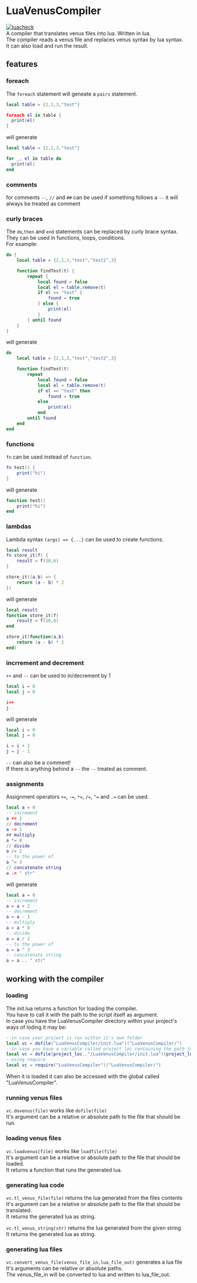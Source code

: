 # LuaVenusCompiler
[![luacheck][luacheck badge]][luacheck workflow]  
A compiler that translates venus files into lua. Written in lua.  
The compiler reads a venus file and replaces venus syntax by lua syntax.  
It can also load and run the result.

## features
### foreach
The `foreach` statement will geneate a `pairs` statement.

```lua
local table = {2,1,3,"test"}

foreach el in table {
  print(el)
}
```
will generate
```lua
local table = {2,1,3,"test"}

for _, el in table do
  print(el)
end
```

### comments
for comments `--`, `//` and `##` can be used
if something follows a `--` it will always be treated as comment

### curly braces
The `do`,`then` and `end` statements can be replaced by curly brace syntax.  
They can be used in functions, loops, conditions.  
For example:
```lua
do {
	local table = {2,1,3,"test","test2",3}

	function findTest(t) {
		repeat {
			local found = false
			local el = table.remove(t)
			if el == "test" {
				found = true
			} else {
				print(el)
			}
		} until found
	}
}
```
will generate
```lua
do
	local table = {2,1,3,"test","test2",3}

	function findTest(t) 
		repeat
			local found = false
			local el = table.remove(t)
			if el == "test" then
				found = true
			else
				print(el)
			end
		until found
	end
end
```

### functions
`fn` can be used instead of `function`.
```lua
fn test() {
	print("hi")
}
```
will generate
```lua
function test()
	print("hi")
end
```

### lambdas
Lambda syntax `(args) => {...}` can be used to create functions.
```lua
local result
fn store_it(f) {
	result = f(10,6)
}

store_it((a,b) => {
	return (a - b) * 2
})
```
will generate
```lua
local result
function store_it(f)
	result = f(10,6)
end

store_it(function(a,b)
	return (a - b) * 2
end)
```

### incrrement and decrement
`++` and `--` can be used to in/decrement by 1
```lua
local i = 0
local j = 0

i++
j--
```
will generate
```lua
local i = 0
local j = 0

i = i + 1
j = j - 1
```
`--` can also be a comment!  
If there is anything behind a `--` the `--` treated as comment.

### assignments
Assignment operators `+=`, `-=`, `*=`, `/=`, `^=` and `.=` can be used.
```lua
local a = 0
-- increment
a += 2
// decrement
a -= 1
## multiply
a *= 8
// divide
a /= 2
-- to the power of
a ^= 3
// concatenate string
a .= " str"
```
will generate
```lua
local a = 0
-- increment
a = a + 2
-- decrement
a = a - 1
-- multiply
a = a * 8
-- divide
a = a / 2
-- to the power of
a = a ^ 3
-- concatenate string
a = a .. " str"
```

## working with the compiler
### loading
The init.lua returns a function for loading the compiler.  
You have to call it with the path to the script itself as argument.  
In case you have the LuaVenusCompiler directory within your project's  
ways of loding it may be:
```lua
--in case your project is run within it's own folder
local vc = dofile("LuaVenusCompiler/init.lua")("LuaVenusCompiler/")
--in case you have a variable called project_loc containing the path to your projects folder
local vc = dofile(project_loc.."/LuaVenusCompiler/init.lua")(project_loc.."/LuaVenusCompiler/")
--using require
local vc = require("LuaVenusCompiler")("LuaVenusCompiler/")
```
When it is loaded it can also be accessed with the global called "LuaVenusCompiler".

### running venus files
`vc.dovenus(file)` works like `dofile(file)`  
It's argument can be a relative or absolute path to the file that should be run.

### loading venus files
`vc.loadvenus(file)` works like `loadfile(file)`  
It's argument can be a relative or absolute path to the file that should be loaded.  
It returns a function that runs the generated lua.

### generating lua code
`vc.tl_venus_file(file)` returns the lua generated from the files contents  
It's argument can be a relative or absolute path to the file that should be translated.  
It returns the generated lua as string.

`vc.tl_venus_string(str)` returns the lua generated from the given string  
It returns the generated lua as string.

### generating lua files
`vc.convert_venus_file(venus_file_in,lua_file_out)` generates a lua file  
It's arguments can be relative or absolute paths.  
The venus_file_in will be converted to lua and written to lua_file_out.

[luacheck badge]: https://github.com/theFox6/LuaVenusCompiler/workflows/luacheck/badge.svg
[luacheck workflow]: https://github.com/theFox6/LuaVenusCompiler/actions?query=workflow%3Aluacheck
